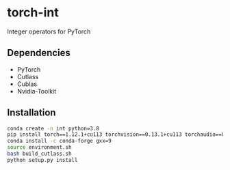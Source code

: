 # torch-int
Integer operators for PyTorch

## Dependencies
- PyTorch
- Cutlass
- Cublas
- Nvidia-Toolkit

## Installation
```bash
conda create -n int python=3.8
pip install torch==1.12.1+cu113 torchvision==0.13.1+cu113 torchaudio==0.12.1 --extra-index-url https://download.pytorch.org/whl/cu113
conda install -c conda-forge gxx=9
source environment.sh
bash build_cutlass.sh
python setup.py install
```